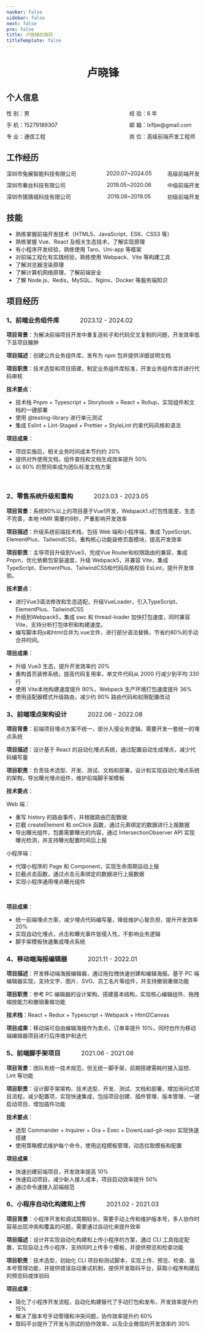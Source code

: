 ```yaml
---
navbar: false
sidebar: false
next: false
pre: false
title: 卢晓锋的简历
titleTemplate: false
---
```


 <center>
 <h1>卢晓锋</h1>
 </center>





## 个人信息

<div class="info-wrap">
    <span class="info-label">性 别：男</span>
    <span class="info-item">经 验：6 年</span>
</div> 
<div class="info-wrap">
    <span class="info-label">手 机：15279189307</span>
    <span class="info-item">邮 箱：lxfljw@gmail.com</span>
</div> 
<div class="info-wrap">
    <span class="info-label"> 专 业：通信工程</span>
    <span class="info-item">岗 位：高级前端开发工程师</span>
</div> 



## 工作经历

<div class="company-wrap">
    <span class="company-name">深圳市兔展智能科技有限公司</span>
    <span>2020.07~2024.05</span>
    <span>高级前端开发</span>
</div>

<div class="company-wrap">
    <span class="company-name">深圳市秦丝科技有限公司</span>
    <span>2019.05~2020.06</span>
    <span>中级前端开发</span>
</div>

<div class="company-wrap">
    <span class="company-name">深圳市猜猜城科技有限公司</span>
    <span>2018.08~2019.05</span>
    <span>初级前端开发</span>
</div>


## 技能

- 熟练掌握前端开发技术（HTML5、JavaScript、ES6、CSS3 等）
- 熟练掌握 Vue、React 及相关生态技术，了解实现原理
- 有小程序开发经验，熟练使用 Taro、Uni-app 等框架
- 对前端工程化有实践经验，熟练使用 Webpack、Vite  等构建工具
- 了解浏览器渲染原理
- 了解计算机网络原理，了解前端安全
- 了解 Node.js、Redis，MySQL、Nginx、Docker 等服务端知识


## 项目经历


### **1、前端业务组件库** <span class="time">2023.12 - 2024.02</span>

**项目背景**：为解决前端项目开发中重复造轮子和代码交叉复制的问题，开发效率低下且项目臃肿

**项目描述**：创建公共业务组件库，发布为 npm 包并提供详细说明文档

**项目职责**：技术选型和项目搭建，制定业务组件库标准，开发业务组件库并进行代码审核

**技术要点**：
- 技术栈 Pnpm + Typescript + Storybook + React + Rollup，实现组件和文档的一键部署
- 使用 @testing-library 进行单元测试
- 集成 Eslint + Lint-Staged + Prettier + StyleLint 约束代码风格和语法
  

**项目成果**：
- 项目实施后，相关业务时间成本节约约 20%
- 提供对外使用文档，组件查找和文档生成效率提升 50%
- 以 80% 的赞同率成为团队标准文档方案

<br>

### **2、零售系统升级和重构** <span class="time">2023.03 - 2023.05</span>


**项目背景**：系统90%以上的项目基于Vue1开发，Webpack1.x打包性能差，生态不完善，本地 HMR 需要约8秒，严重影响开发效率

**项目描述**：升级系统前端技术栈，包括 Web 端和小程序端，集成 TypeScript、ElementPlus、TailwindCSS，重构核心功能装修页面模块，提高开发效率

**项目职责**：主导项目升级到Vue3，完成Vue Router和权限路由的兼容，集成 Pnpm，优化依赖包安装速度，升级 Webpack5，并兼容 Vite，集成 TypeScript、ElementPlus、TailwindCSS和代码风格校验 EsLint，提升开发体验。

**技术要点**：
- 进行Vue3语法修改和生态适配，升级VueLoader，引入TypeScript、ElementPlus、TailwindCSS
- 升级到Webpack5，集成 swc 和 thread-loader 加快打包速度，同时兼容Vite，支持分析打包体积和构建速度。
- 编写脚本将js和html合并为.vue文件，进行部分语法替换，节省约80%的手动合并时间。


**项目成果**：
- 升级 Vue3 生态，提升开发效率约 20%
- 重构首页装修系统，提高代码复用率，单文件代码从 2000 行减少到平均 330 行
- 使用 Vite本地构建速度提升 90%，Webpack 生产环境打包速度提升 36%
- 使用适配器模式升级路由，减少约 90% 路由代码和权限配置改动

### **3、前端埋点架构设计** <span class="time">2022.06 - 2022.08</span>


**项目背景**：前端项目埋点方案不统一，部分入侵业务逻辑，需要开发一套统一的埋点系统

**项目描述**：设计基于 React 的自动化埋点系统，通过配置自动生成埋点，减少代码编写量

**项目职责**：负责技术选型、开发、测试、文档和部署，设计和实现自动化埋点系统的架构，导出曝光埋点组件，维护前端脚手架模板

**技术要点**：

Web 端：
- 重写 history 的路由事件，并根据路由匹配数据
- 拦截 createElement 和 onClick 函数，通过元素绑定的数据进行上报数据
- 导出曝光组件，包裹需要曝光的内容，通过 IntersectionObserver API 实现曝光检测，并支持曝光配置时间后上报

小程序端：
- 代理小程序的 Page 和 Component，实现生命周期自动上报
- 拦截点击函数，通过点击元素绑定的数据进行上报数据
- 实现小程序通用埋点曝光组件

<br>

**项目成果**：
- 统一前端埋点方案，减少埋点代码编写量，降低维护心智负担，提升开发效率20%
- 实现自动化埋点，点击和曝光事件低侵入性，不影响业务逻辑
- 脚手架模板快速集成埋点系统



### **4、移动端海报编辑器** <span class="time">2021.11 - 2022.01</span>

**项目描述**：开发移动端海报编辑器，通过拖拉拽快速创建和编辑海报。基于 PC 端编辑器实现，支持文字、图片、SVG、员工名片等组件，并支持撤销重做功能


**项目职责**：参考 PC 编辑器的设计架构，搭建基本结构，实现核心编辑组件、拖拽缩放能力和撤销重做功能

**技术栈**：React + Redux + Typescript + Webpack + Html2Canvas

**项目成果**：移动端可自由编辑海报作为卖点，订单率提升 10%，同时也作为移动端编辑器项目进行后序维护和迭代


### **5、前端脚手架项目** <span class="time">2021.06 - 2021.08</span>

**项目背景**：团队有统一技术规范，但无统一脚手架，前期搭建需耗时接入监控、Lint 等功能

**项目职责**：设计脚手架架构、技术选型、开发、测试、文档和部署，增加询问式项目流程，减少配置项，实现快速集成，包括项目创建、插件管理、版本管理、一键启动项目、增加插件功能

**技术要点**：
- 选型 Commander + Inquirer + Ora + Exec + DownLoad-git-repo 实现快速搭建
- 使用策略模式维护每个命令，使用远程模板管理，动态拉取模板和配置


**项目成果**：
- 快速创建前端项目，开发效率提高 10%
- 快速启动项目，减少新人接入成本，项目启动效率提升 50%
- 通过命令速接入前端规范


### **6、小程序自动化构建和上传** <span class="time">2021.02 - 2021.03</span>

**项目背景**：小程序开发和调试周期较长，需要手动上传和维护版本号，多人协作时容易出现冲突和覆盖的问题，需要通过自动化来提升效率

**项目描述**：设计并实现自动化构建和上传小程序的方案，通过 CLI 工具指定配置，实现自动上传小程序，支持同时上传多个模板，并提供预览和检查功能


**项目职责**：技术选型，初始化 CLI 项目和测试脚本，实现上传、预览、检查、版本号管理功能，并提供错误自动重试机制，提供开发取码平台，获取小程序构建后的预览码或体验码

**项目成果**：
- 简化了小程序开发流程，自动化构建替代了手动打包和发布，开发效率提升约 15%
- 解决了版本号手动管理和冲突问题，协作效率提升约 60%
- 取码平台提升了开发与测试的协作效率，以及企业微信的开发效率约 30%




<style>
    .info-wrap {
        display: flex;
        align-items: center;
        margin-bottom: 10px
    }
   .info-label {
        width: 230px;
    }
    .info-item {
        width: 210px;
        text-align: left;
        margin-left: 120px;
    }
    .company-wrap {
        display: flex;
        justify-content: space-between;
        align-items: center;
        margin-bottom: 10px
    }
    .company-name {
        width: 220px;
    }

    .time {
        font-weight: normal;
        margin-left: 50px;
        font-size: 16px;
    }
</style>